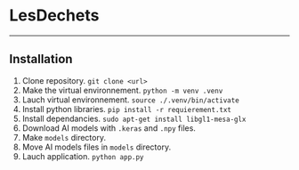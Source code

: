 # LesDechets

---

## Installation

1. Clone repository. `git clone <url>`
2. Make the virtual environnement. `python -m venv .venv`
3. Lauch virtual environnement. `source ./.venv/bin/activate`
4. Install python libraries. `pip install -r requierement.txt`
5. Install dependancies. `sudo apt-get install libgl1-mesa-glx`
6. Download AI models with `.keras` and `.npy` files.
7. Make `models` directory.
8. Move AI models files in `models` directory.
9. Lauch application. `python app.py`

